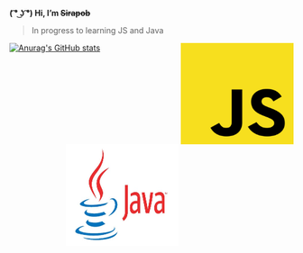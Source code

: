 **( ͡° ͜ʖ ͡°) Hi,  I’m ~~Sirapob~~**
> In progress to learning JS and Java
<span>
<img src="JS.png" align="right"style="width:200px;height:180px;margin-left:100px">
<img src="Java.jpg" align="left"style="width:200px;height:180px;margin-left:100px">
</span>

[![Anurag's GitHub stats](https://github-readme-stats.vercel.app/api?username=fluffyhugger)](https://github.com/Sirapob/github-readme-stats)
